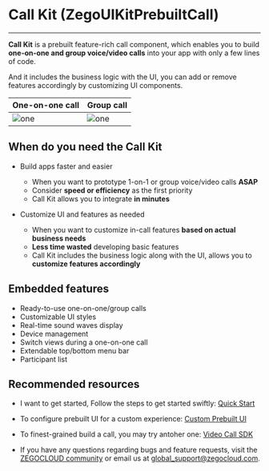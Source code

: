 # Call Kit (ZegoUIKitPrebuiltCall)

- - -

**Call Kit** is a prebuilt feature-rich call component, which enables you to build **one-on-one and group voice/video calls** into your app with only a few lines of code.

And it includes the business logic with the UI, you can add or remove features accordingly by customizing UI components.


|One-on-one call|Group call|
|---|---|
|![one](https://storage.zego.im/sdk-doc/Pics/ZegoUIKit/Flutter/_all_close.gif)|![one](https://storage.zego.im/sdk-doc/Pics/ZegoUIKit/conference/8C_little.jpg)|


## When do you need the Call Kit

- Build apps faster and easier
  - When you want to prototype 1-on-1 or group voice/video calls **ASAP** 
  - Consider **speed or efficiency** as the first priority
  - Call Kit allows you to integrate **in minutes**

- Customize UI and features as needed
  - When you want to customize in-call features **based on actual business needs**
  - **Less time wasted** developing basic features
  - Call Kit includes the business logic along with the UI, allows you to **customize features accordingly**



## Embedded features

- Ready-to-use one-on-one/group calls
- Customizable UI styles
- Real-time sound waves display
- Device management
- Switch views during a one-on-one call
- Extendable top/bottom menu bar
- Participant list

## Recommended resources

- I want to get started, Follow the steps to get started swiftly: [Quick Start](https://docs.zegocloud.com/article/14820)

- To configure prebuilt UI for a custom experience: [Custom Prebuilt UI](https://docs.zegocloud.com/article/14766)

- To finest-grained build a call, you may try antoher one: [Video Call SDK](https://docs.zegocloud.com/article/5542)

- If you have any questions regarding bugs and feature requests, visit the [ZEGOCLOUD community](https://discord.gg/EtNRATttyp) or email us at global_support@zegocloud.com.
